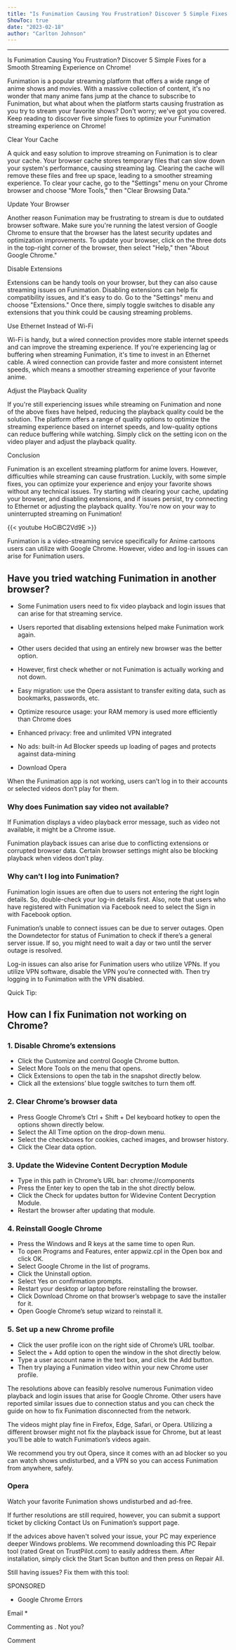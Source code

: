 ```yaml
---
title: "Is Funimation Causing You Frustration? Discover 5 Simple Fixes for a Smooth Streaming Experience on Chrome!"
ShowToc: true 
date: "2023-02-18"
author: "Carlton Johnson"
---
```

*****
Is Funimation Causing You Frustration? Discover 5 Simple Fixes for a Smooth Streaming Experience on Chrome!

Funimation is a popular streaming platform that offers a wide range of anime shows and movies. With a massive collection of content, it's no wonder that many anime fans jump at the chance to subscribe to Funimation, but what about when the platform starts causing frustration as you try to stream your favorite shows? Don't worry; we've got you covered. Keep reading to discover five simple fixes to optimize your Funimation streaming experience on Chrome!

Clear Your Cache

A quick and easy solution to improve streaming on Funimation is to clear your cache. Your browser cache stores temporary files that can slow down your system's performance, causing streaming lag. Clearing the cache will remove these files and free up space, leading to a smoother streaming experience. To clear your cache, go to the "Settings" menu on your Chrome browser and choose "More Tools," then "Clear Browsing Data."

Update Your Browser

Another reason Funimation may be frustrating to stream is due to outdated browser software. Make sure you're running the latest version of Google Chrome to ensure that the browser has the latest security updates and optimization improvements. To update your browser, click on the three dots in the top-right corner of the browser, then select "Help," then "About Google Chrome."

Disable Extensions

Extensions can be handy tools on your browser, but they can also cause streaming issues on Funimation. Disabling extensions can help fix compatibility issues, and it's easy to do. Go to the "Settings" menu and choose "Extensions." Once there, simply toggle switches to disable any extensions that you think could be causing streaming problems.

Use Ethernet Instead of Wi-Fi

Wi-Fi is handy, but a wired connection provides more stable internet speeds and can improve the streaming experience. If you're experiencing lag or buffering when streaming Funimation, it's time to invest in an Ethernet cable. A wired connection can provide faster and more consistent internet speeds, which means a smoother streaming experience of your favorite anime.

Adjust the Playback Quality

If you're still experiencing issues while streaming on Funimation and none of the above fixes have helped, reducing the playback quality could be the solution. The platform offers a range of quality options to optimize the streaming experience based on internet speeds, and low-quality options can reduce buffering while watching. Simply click on the setting icon on the video player and adjust the playback quality.

Conclusion

Funimation is an excellent streaming platform for anime lovers. However, difficulties while streaming can cause frustration. Luckily, with some simple fixes, you can optimize your experience and enjoy your favorite shows without any technical issues. Try starting with clearing your cache, updating your browser, and disabling extensions, and if issues persist, try connecting to Ethernet or adjusting the playback quality. You're now on your way to uninterrupted streaming on Funimation!

{{< youtube HoCiBC2Vd9E >}} 



Funimation is a video-streaming service specifically for Anime cartoons users can utilize with Google Chrome. However, video and log-in issues can arise for Funimation users. 
 
## Have you tried watching Funimation in another browser?
 

 
- Some Funimation users need to fix video playback and login issues that can arise for that streaming service.
 - Users reported that disabling extensions helped make Funimation work again.
 - Other users decided that using an entirely new browser was the better option.
 - However, first check whether or not Funimation is actually working and not down.

 
- Easy migration: use the Opera assistant to transfer exiting data, such as bookmarks, passwords, etc.
 - Optimize resource usage: your RAM memory is used more efficiently than Chrome does
 - Enhanced privacy: free and unlimited VPN integrated
 - No ads: built-in Ad Blocker speeds up loading of pages and protects against data-mining
 - Download Opera

 
When the Funimation app is not working, users can’t log in to their accounts or selected videos don’t play for them.
 
### Why does Funimation say video not available?
 
If Funimation displays a video playback error message, such as video not available, it might be a Chrome issue. 
 
Funimation playback issues can arise due to conflicting extensions or corrupted browser data. Certain browser settings might also be blocking playback when videos don’t play.
 
### Why can’t I log into Funimation?
 
Funimation login issues are often due to users not entering the right login details. So, double-check your log-in details first. Also, note that users who have registered with Funimation via Facebook need to select the Sign in with Facebook option.
 
Funimation’s unable to connect issues can be due to server outages. Open the Downdetector for status of Funimation to check if there’s a general server issue. If so, you might need to wait a day or two until the server outage is resolved.
 
Log-in issues can also arise for Funimation users who utilize VPNs. If you utilize VPN software, disable the VPN you’re connected with. Then try logging in to Funimation with the VPN disabled.
 
Quick Tip:
 
## How can I fix Funimation not working on Chrome?
 
### 1. Disable Chrome’s extensions
 
- Click the Customize and control Google Chrome button.
 - Select More Tools on the menu that opens.
 - Click Extensions to open the tab in the snapshot directly below.
 - Click all the extensions’ blue toggle switches to turn them off.

 
### 2. Clear Chrome’s browser data
 
- Press Google Chrome’s Ctrl + Shift + Del keyboard hotkey to open the options shown directly below.
 - Select the All Time option on the drop-down menu.
 - Select the checkboxes for cookies, cached images, and browser history.
 - Click the Clear data option.

 
### 3. Update the Widevine Content Decryption Module
 
- Type in this path in Chrome’s URL bar: chrome://components
 - Press the Enter key to open the tab in the shot directly below.
 - Click the Check for updates button for Widevine Content Decryption Module.
 - Restart the browser after updating that module.

 
### 4. Reinstall Google Chrome
 
- Press the Windows and R keys at the same time to open Run.
 - To open Programs and Features, enter appwiz.cpl in the Open box and click OK.
 - Select Google Chrome in the list of programs.
 - Click the Uninstall option.
 - Select Yes on confirmation prompts.
 - Restart your desktop or laptop before reinstalling the browser.
 - Click Download Chrome on that browser’s webpage to save the installer for it.
 - Open Google Chrome’s setup wizard to reinstall it.

 
### 5. Set up a new Chrome profile
 
- Click the user profile icon on the right side of Chrome’s URL toolbar.
 - Select the + Add option to open the window in the shot directly below.
 - Type a user account name in the text box, and click the Add button.
 - Then try playing a Funimation video within your new Chrome user profile.

 
The resolutions above can feasibly resolve numerous Funimation video playback and login issues that arise for Google Chrome. Other users have reported similar issues due to connection status and you can check the guide on how to fix Funimation disconnected from the network.
 
The videos might play fine in Firefox, Edge, Safari, or Opera. Utilizing a different browser might not fix the playback issue for Chrome, but at least you’ll be able to watch Funimation’s videos again.
 
We recommend you try out Opera, since it comes with an ad blocker so you can watch shows undisturbed, and a VPN so you can access Funimation from anywhere, safely.
 
###  Opera 
 
  Watch your favorite Funimation shows undisturbed and ad-free.  
 
If further resolutions are still required, however, you can submit a support ticket by clicking Contact Us on Funimation’s support page.
 
If the advices above haven't solved your issue, your PC may experience deeper Windows problems. We recommend downloading this PC Repair tool (rated Great on TrustPilot.com) to easily address them. After installation, simply click the Start Scan button and then press on Repair All.
 
Still having issues? Fix them with this tool:
 
SPONSORED
 
- Google Chrome Errors

 
Email * 
 

Commenting as .
Not you?

 
Comment 





